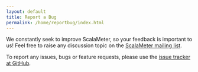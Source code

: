 ```yaml
---
layout: default
title: Report a Bug
permalink: /home/reportbug/index.html
---
```




We constantly seek to improve ScalaMeter, so your feedback is important to us!
Feel free to raise any discussion topic on the [ScalaMeter mailing list](http://groups.google.com/group/scalameter).

To report any issues, bugs or feature requests, please use the
[issue tracker at GitHub](https://github.com/scalameter/scalameter/issues).



